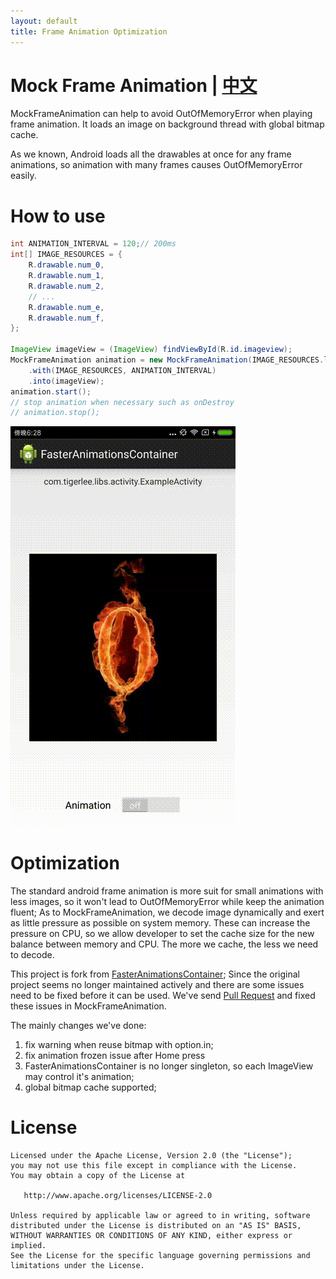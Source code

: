 ```yaml
---
layout: default
title: Frame Animation Optimization
---
```


# Mock Frame Animation | [中文](index-zh)

MockFrameAnimation can help to avoid OutOfMemoryError when playing frame animation.
It loads an image on background thread with global bitmap cache.

As we known, Android loads all the drawables at once for any frame animations, so animation with 
many frames causes OutOfMemoryError easily. 

# How to use

```java
int ANIMATION_INTERVAL = 120;// 200ms
int[] IMAGE_RESOURCES = {
    R.drawable.num_0,
    R.drawable.num_1,
    R.drawable.num_2,
    // ...
    R.drawable.num_e,
    R.drawable.num_f,
};

ImageView imageView = (ImageView) findViewById(R.id.imageview);
MockFrameAnimation animation = new MockFrameAnimation(IMAGE_RESOURCES.length)
    .with(IMAGE_RESOURCES, ANIMATION_INTERVAL)
    .into(imageView);
animation.start();
// stop animation when necessary such as onDestroy
// animation.stop();

```

![Animation](device-2017-09-01-182900.gif)

# Optimization
The standard android frame animation is more suit for small animations with less images, so it 
won't lead to OutOfMemoryError while keep the animation fluent; As to MockFrameAnimation, we decode 
image dynamically and exert as little pressure as possible on system memory. These can increase the
 pressure on CPU, so we allow developer to set the cache size for the new balance between memory and
 CPU. The more we cache, the less we need to decode.

This project is fork from [FasterAnimationsContainer](https://github.com/tigerjj/FasterAnimationsContainer);
Since the original project seems no longer maintained actively and there are some issues 
need to be fixed before it can be used. We've send [Pull Request](https://github.com/tigerjj/FasterAnimationsContainer/issues/11)
 and fixed these issues in MockFrameAnimation.
 
The mainly changes we've done:

1. fix warning when reuse bitmap with option.in;
2. fix animation frozen issue after Home press
3. FasterAnimationsContainer is no longer singleton, so each ImageView may control it's animation;
4. global bitmap cache supported;

# License

```
Licensed under the Apache License, Version 2.0 (the "License");
you may not use this file except in compliance with the License.
You may obtain a copy of the License at

   http://www.apache.org/licenses/LICENSE-2.0

Unless required by applicable law or agreed to in writing, software
distributed under the License is distributed on an "AS IS" BASIS,
WITHOUT WARRANTIES OR CONDITIONS OF ANY KIND, either express or implied.
See the License for the specific language governing permissions and
limitations under the License.
```
